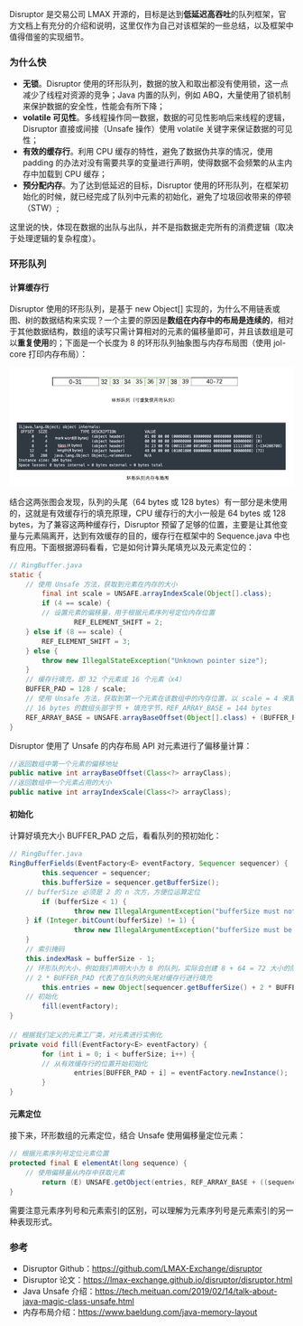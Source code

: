 Disruptor 是交易公司 LMAX 开源的，目标是达到**低延迟高吞吐**的队列框架，官方文档上有充分的介绍和说明，这里仅作为自己对该框架的一些总结，以及框架中值得借鉴的实现细节。

### 为什么快

- **无锁**。Disruptor 使用的环形队列，数据的放入和取出都没有使用锁，这一点减少了线程对资源的竞争；Java 内置的队列，例如 ABQ，大量使用了锁机制来保护数据的安全性，性能会有所下降；
- **volatile 可见性**。多线程操作同一数据，数据的可见性影响后来线程的逻辑，Disruptor 直接或间接（Unsafe 操作）使用 volatile 关键字来保证数据的可见性；
- **有效的缓存行**。利用 CPU 缓存的特性，避免了数据伪共享的情况，使用 padding 的办法对没有需要共享的变量进行声明，使得数据不会频繁的从主内存中加载到 CPU 缓存；
- **预分配内存**。为了达到低延迟的目标，Disruptor 使用的环形队列，在框架初始化的时候，就已经完成了队列中元素的初始化，避免了垃圾回收带来的停顿（STW）;

这里说的快，体现在数据的出队与出队，并不是指数据走完所有的消费逻辑（取决于处理逻辑的复杂程度）。

### 环形队列

#### 计算缓存行

Disruptor 使用的环形队列，是基于 new Object[] 实现的，为什么不用链表或图、树的数据结构来实现？一个主要的原因是**数组在内存中的布局是连续的**，相对于其他数据结构，数组的读写只需计算相对的元素的偏移量即可，并且该数组是可以**重复使用**的；下面是一个长度为 8 的环形队列抽象图与内存布局图（使用 jol-core 打印内存布局）：

![layout](https://github.com/luckyMax-dev/blog/blob/master/images/disruptor/layout.png)

结合这两张图会发现，队列的头尾（64 bytes 或 128 bytes）有一部分是未使用的，这就是有效缓存行的填充原理，CPU 缓存行的大小一般是 64 bytes 或 128 bytes，为了兼容这两种缓存行，Disruptor 预留了足够的位置，主要是让其他变量与元素隔离开，达到有效缓存的目的，缓存行在框架中的 Sequence.java 中也有应用。下面根据源码看看，它是如何计算头尾填充以及元素定位的：

```java
// RingBuffer.java
static {
  	// 使用 Unsafe 方法，获取到元素在内存的大小
		final int scale = UNSAFE.arrayIndexScale(Object[].class);
		if (4 == scale) {
      	// 设置元素的偏移量，用于根据元素序列号定位内存位置
				REF_ELEMENT_SHIFT = 2;
    } else if (8 == scale) {
        REF_ELEMENT_SHIFT = 3;
    } else {
        throw new IllegalStateException("Unknown pointer size");
    }
  	// 缓存行填充，即 32 个元素或 16 个元素（x4）
    BUFFER_PAD = 128 / scale;
    // 使用 Unsafe 方法，获取到第一个元素在该数组中的内存位置，以 scale = 4 来算，
  	// 16 bytes 的数组头部字节 + 填充字节，REF_ARRAY_BASE = 144 bytes
    REF_ARRAY_BASE = UNSAFE.arrayBaseOffset(Object[].class) + (BUFFER_PAD << REF_ELEMENT_SHIFT);
}
```

Disruptor 使用了 Unsafe 的内存布局 API 对元素进行了偏移量计算：

```java
//返回数组中第一个元素的偏移地址
public native int arrayBaseOffset(Class<?> arrayClass);
//返回数组中一个元素占用的大小
public native int arrayIndexScale(Class<?> arrayClass);
```

#### 初始化

计算好填充大小 BUFFER_PAD 之后，看看队列的预初始化：

```java
// RingBuffer.java
RingBufferFields(EventFactory<E> eventFactory, Sequencer sequencer) {
		this.sequencer = sequencer;
		this.bufferSize = sequencer.getBufferSize();
    // bufferSize 必须是 2 的 n 次方，方便位运算定位
		if (bufferSize < 1) {
				throw new IllegalArgumentException("bufferSize must not be less than 1");
    } if (Integer.bitCount(bufferSize) != 1) {
				throw new IllegalArgumentException("bufferSize must be a power of 2");
    }
  	// 索引掩码
    this.indexMask = bufferSize - 1;
  	// 环形队列大小，例如我们声明大小为 8 的队列，实际会创建 8 + 64 = 72 大小的队列
  	// 2 * BUFFER_PAD 代表了在队列的头尾对缓存行进行填充
		this.entries = new Object[sequencer.getBufferSize() + 2 * BUFFER_PAD];
  	// 初始化
		fill(eventFactory);
}

// 根据我们定义的元素工厂类，对元素进行实例化
private void fill(EventFactory<E> eventFactory) {
		for (int i = 0; i < bufferSize; i++) {
      	// 从有效缓存行的位置开始初始化
				entries[BUFFER_PAD + i] = eventFactory.newInstance();
		}
}
```

#### 元素定位

接下来，环形数组的元素定位，结合 Unsafe 使用偏移量定位元素：

```java
// 根据元素序列号定位元素位置
protected final E elementAt(long sequence) {
  	// 使用偏移量从内存中获取元素
		return (E) UNSAFE.getObject(entries, REF_ARRAY_BASE + ((sequence & indexMask) << REF_ELEMENT_SHIFT));
}
```

需要注意元素序列号和元素索引的区别，可以理解为元素序列号是元素索引的另一种表现形式。

### 参考

- Disruptor Github：https://github.com/LMAX-Exchange/disruptor
- Disruptor 论文：https://lmax-exchange.github.io/disruptor/disruptor.html
- Java Unsafe 介绍：https://tech.meituan.com/2019/02/14/talk-about-java-magic-class-unsafe.html
- 内存布局介绍：https://www.baeldung.com/java-memory-layout





  

